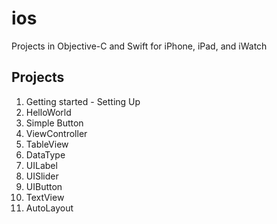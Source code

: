 # ios
Projects in Objective-C and Swift for iPhone, iPad, and iWatch
## Projects
1. Getting started - Setting Up
2. HelloWorld
3. Simple Button
4. ViewController
5. TableView
6. DataType
7. UILabel
8. UISlider
9. UIButton
10. TextView
11. AutoLayout












